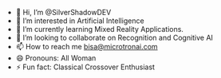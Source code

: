 - 👋 Hi, I’m @SilverShadowDEV
- 👀 I’m interested in Artificial Intelligence 
- 🌱 I’m currently learning Mixed Reality Applications. 
- 💞️ I’m looking to collaborate on Recognition and Cognitive AI 
- 📫 How to reach me bisa@microtronai.com 
- 😄 Pronouns: All Woman
- ⚡ Fun fact: Classical Crossover Enthusiast 

<!---
SilverShadowDEV/SilverShadowDEV is a ✨ special ✨ repository because its `README.md` (this file) appears on your GitHub profile.
You can click the Preview link to take a look at your changes.
--->
